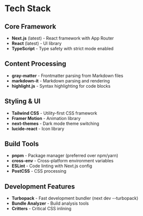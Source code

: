 # Tech Stack

## Core Framework
- **Next.js** (latest) - React framework with App Router
- **React** (latest) - UI library
- **TypeScript** - Type safety with strict mode enabled

## Content Processing
- **gray-matter** - Frontmatter parsing from Markdown files
- **markdown-it** - Markdown parsing and rendering
- **highlight.js** - Syntax highlighting for code blocks

## Styling & UI
- **Tailwind CSS** - Utility-first CSS framework
- **Framer Motion** - Animation library
- **next-themes** - Dark mode theme switching
- **lucide-react** - Icon library

## Build Tools
- **pnpm** - Package manager (preferred over npm/yarn)
- **cross-env** - Cross-platform environment variables
- **ESLint** - Code linting with Next.js config
- **PostCSS** - CSS processing

## Development Features
- **Turbopack** - Fast development bundler (next dev --turbopack)
- **Bundle Analyzer** - Build analysis tools
- **Critters** - Critical CSS inlining